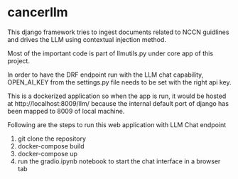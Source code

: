 # cancerllm
This django framework tries to ingest documents related to NCCN guidlines and drives the LLM using contextual injection method.

Most of the important code is part of llmutils.py under core app of this project.

In order to have the DRF endpoint run with the LLM chat capability, OPEN_AI_KEY from the settings.py file needs to be set with the right api key.

This is a dockerized application so when the app is run, it would be hosted at http://localhost:8009/llm/ because the internal default port of django has been mapped to 8009 of local machine.

Following are the steps to run this web application with LLM Chat endpoint

1) git clone the repository
2) docker-compose build
3) docker-compose up
4) run the gradio.ipynb notebook to start the chat interface in a browser tab


